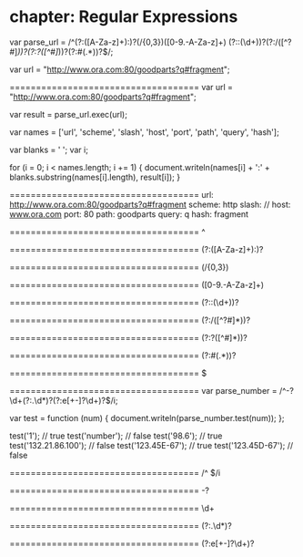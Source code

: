 chapter: Regular Expressions
==================
var parse_url = /^(?:([A-Za-z]+):)?(\/{0,3})([0-9.\-A-Za-z]+)
(?::(\d+))?(?:\/([^?#]*))?(?:\?([^#]*))?(?:#(.*))?$/;

var url = "http://www.ora.com:80/goodparts?q#fragment";
    
    
====================================
var url = "http://www.ora.com:80/goodparts?q#fragment";

var result = parse_url.exec(url);

var names = ['url', 'scheme', 'slash', 'host', 'port',
    'path', 'query', 'hash'];

var blanks = '       ';
var i;

for (i = 0; i < names.length; i += 1) {
    document.writeln(names[i] + ':' +
        blanks.substring(names[i].length), result[i]);
}
    
    
====================================
url:    http://www.ora.com:80/goodparts?q#fragment
scheme: http
slash:  //
host:   www.ora.com
port:   80
path:   goodparts
query:  q
hash:   fragment
    
    
====================================
^
    
    
====================================
(?:([A-Za-z]+):)?
    
    
====================================
(\/{0,3})
    
    
====================================
([0-9.\-A-Za-z]+)
    
    
====================================
(?::(\d+))?
    
    
====================================
(?:\/([^?#]*))?
    
    
====================================
(?:\?([^#]*))?
    
    
====================================
(?:#(.*))?
    
    
====================================
$
    
    
====================================
var parse_number = /^-?\d+(?:\.\d*)?(?:e[+\-]?\d+)?$/i;

var test = function (num) {
    document.writeln(parse_number.test(num));
};

test('1');                // true
test('number');           // false
test('98.6');             // true
test('132.21.86.100');    // false
test('123.45E-67');       // true
test('123.45D-67');       // false
    
    
====================================
/^   $/i
    
    
====================================
-?
    
    
====================================
\d+
    
    
====================================
(?:\.\d*)?
    
    
====================================
(?:e[+\-]?\d+)?
    
    
